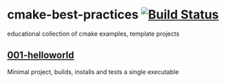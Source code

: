 # cmake-best-practices [![Build Status](https://travis-ci.org/tamaskenez/cmake-best-practices.svg)](https://travis-ci.org/tamaskenez/cmake-best-practices)
educational collection of cmake examples, template projects

## [001-helloworld](https://github.com/tamaskenez/cmake-best-practices/tree/master/examples/001-helloworld)

Minimal project, builds, installs and tests a single executable

